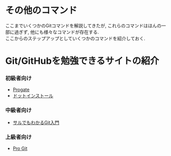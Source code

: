 # その他のコマンド
ここまでいくつかのGitコマンドを解説してきたが, これらのコマンドはほんの一部に過ぎず, 他にも様々なコマンドが存在する.  
ここからのステップアップとしていくつかのコマンドを紹介しておく.

<!-- TODO: コマンド一覧 -->

# Git/GitHubを勉強できるサイトの紹介

### 初級者向け
- [Progate](https://prog-8.com/languages/git)
- [ドットインストール](https://dotinstall.com/lessons/basic_git)

### 中級者向け
- [サルでもわかるGit入門](https://backlog.com/ja/git-tutorial/)

### 上級者向け
- [Pro Git](https://progit-ja.github.io/)
